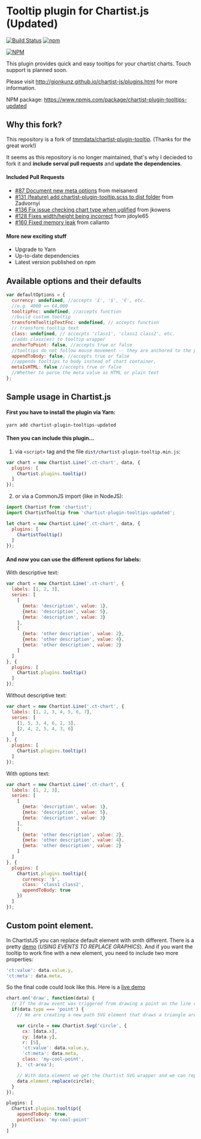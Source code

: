# Tooltip plugin for Chartist.js (Updated)
[![Build Status](https://travis-ci.com/LukBukkit/chartist-plugin-tooltip.svg?branch=master)](https://travis-ci.com/LukBukkit/chartist-plugin-tooltip)
[![npm](https://img.shields.io/npm/v/chartist-plugin-tooltips-updated.svg)](https://www.npmjs.com/package/chartist-plugin-tooltips-updated)

[![NPM](https://nodei.co/npm/chartist-plugin-tooltips-updated.png)](https://nodei.co/npm/chartist-plugin-tooltips-updated/)


This plugin provides quick and easy tooltips for your chartist charts. Touch support is planned soon.

Please visit http://gionkunz.github.io/chartist-js/plugins.html for more information.

NPM package: https://www.npmjs.com/package/chartist-plugin-tooltips-updated

## Why this fork?
This repository is a fork of [tmmdata/chartist-plugin-tooltip](https://github.com/tmmdata/chartist-plugin-tooltip). 
(Thanks for the great work!)

It seems as this repository is no longer maintained, 
that's why I decieded to fork it and **include serval pull requests** and
**update the dependencies**.

#### Included Pull Requests

* [#87 Document new meta options](https://github.com/tmmdata/chartist-plugin-tooltip/pull/87) from meisanerd 
* [#131 (feature) add chartist-plugin-tooltip.scss to dist folder](https://github.com/tmmdata/chartist-plugin-tooltip/pull/131) from Zadvornyi
* [#136 Fix issue checking chart type when uglified](https://github.com/tmmdata/chartist-plugin-tooltip/pull/136) from jkowens
* [#128 Fixes width/height being incorrect](https://github.com/tmmdata/chartist-plugin-tooltip/pull/128) from jdoyle65 
* [#160 Fixed memory leak](https://github.com/tmmdata/chartist-plugin-tooltip/pull/160) from callanto

#### More new exciting stuff
* Upgrade to Yarn
* Up-to-date dependencies
* Latest version published on npm

## Available options and their defaults

```javascript
var defaultOptions = {
  currency: undefined, //accepts '£', '$', '€', etc.
  //e.g. 4000 => €4,000
  tooltipFnc: undefined, //accepts function
  //build custom tooltip
  transformTooltipTextFnc: undefined, // accepts function
  // transform tooltip text
  class: undefined, // accecpts 'class1', 'class1 class2', etc.
  //adds class(es) to tooltip wrapper
  anchorToPoint: false, //accepts true or false
  //tooltips do not follow mouse movement -- they are anchored to the point / bar.
  appendToBody: false, //accepts true or false
  //appends tooltips to body instead of chart container,
  metaIsHTML: false //accepts true or false
  //Whether to parse the meta value as HTML or plain text
};
```

## Sample usage in Chartist.js

#### First you have to install the plugin via Yarn:

`yarn add chartist-plugin-tooltips-updated`

#### Then you can include this plugin...
1. via `<script>` tag and the file `dist/chartist-plugin-tooltip.min.js`:
```js
var chart = new Chartist.Line('.ct-chart', data, {
  plugins: [
    Chartist.plugins.tooltip()
  ]
});
```
2. or via a CommonJS import (like in NodeJS):
```js
import Chartist from 'chartist';
import ChartistTooltip from 'chartist-plugin-tooltips-updated';

let chart = new Chartist.Line('.ct-chart', data, {
  plugins: [
    ChartistTooltip()
  ]
});
```

#### And now you can use the different options for labels:

With descriptive text:
```js
var chart = new Chartist.Line('.ct-chart', {
  labels: [1, 2, 3],
  series: [
    [
      {meta: 'description', value: 1},
      {meta: 'description', value: 5},
      {meta: 'description', value: 3}
    ],
    [
      {meta: 'other description', value: 2},
      {meta: 'other description', value: 4},
      {meta: 'other description', value: 2}
    ]
  ]
}, {
  plugins: [
    Chartist.plugins.tooltip()
  ]
});
```

Without descriptive text:
```js
var chart = new Chartist.Line('.ct-chart', {
  labels: [1, 2, 3, 4, 5, 6, 7],
  series: [
    [1, 5, 3, 4, 6, 2, 3],
    [2, 4, 2, 5, 4, 3, 6]
  ]
}, {
  plugins: [
    Chartist.plugins.tooltip()
  ]
});
```

With options text:
```js
var chart = new Chartist.Line('.ct-chart', {
  labels: [1, 2, 3],
  series: [
    [
      {meta: 'description', value: 1},
      {meta: 'description', value: 5},
      {meta: 'description', value: 3}
    ],
    [
      {meta: 'other description', value: 2},
      {meta: 'other description', value: 4},
      {meta: 'other description', value: 2}
    ]
  ]
}, {
  plugins: [
    Chartist.plugins.tooltip({
      currency: '$',
      class: 'class1 class2',
      appendToBody: true
    })
  ]
});
```



## Custom point element.

In ChartistJS you can replace default element with smth different.
There is a pretty [demo](https://gionkunz.github.io/chartist-js/examples.html) (*USING EVENTS TO REPLACE GRAPHICS*).
And if you want the tooltip to work fine with a new element, you need to include two more properties:

```javascript
'ct:value': data.value.y,
'ct:meta': data.meta,
```

So the final code could look like this. Here is a [live demo](https://jsfiddle.net/AlexanderKozhevin/aapycL87/)
```javascript
chart.on('draw', function(data) {
  // If the draw event was triggered from drawing a point on the line chart
  if(data.type === 'point') {
    // We are creating a new path SVG element that draws a triangle around the point coordinates

    var circle = new Chartist.Svg('circle', {
      cx: [data.x],
      cy: [data.y],
      r: [5],
      'ct:value': data.value.y,
      'ct:meta': data.meta,
      class: 'my-cool-point',
    }, 'ct-area');

    // With data.element we get the Chartist SVG wrapper and we can replace the original point drawn by Chartist with our newly created triangle
    data.element.replace(circle);
  }
});
```

```javascript
plugins: [
  Chartist.plugins.tooltip({
    appendToBody: true,
    pointClass: 'my-cool-point'
  })
]
```
